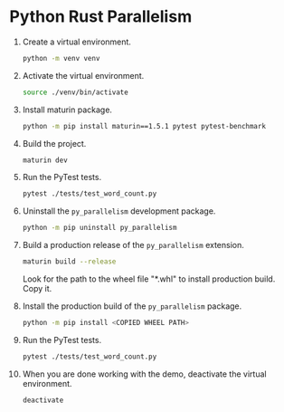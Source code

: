 # Python Rust Parallelism

1. Create a virtual environment.

    ```bash
    python -m venv venv
    ```

1. Activate the virtual environment.

    ```bash
    source ./venv/bin/activate
    ```

1. Install maturin package.

    ```bash
    python -m pip install maturin==1.5.1 pytest pytest-benchmark
    ```

1.  Build the project.

    ```bash
    maturin dev
    ```

1. Run the PyTest tests.

    ```bash
    pytest ./tests/test_word_count.py
    ```

1. Uninstall the `py_parallelism` development package.

    ```bash
    python -m pip uninstall py_parallelism
    ```

1. Build a production release of the `py_parallelism` extension.

    ```bash
    maturin build --release
    ```

    Look for the path to the wheel file "*.whl" to install production build. Copy it.

1. Install the production build of the `py_parallelism` package.

    ```bash
    python -m pip install <COPIED WHEEL PATH>
    ```

1. Run the PyTest tests.

    ```bash
    pytest ./tests/test_word_count.py
    ```

1. When you are done working with the demo, deactivate the virtual environment.

    ```bash
    deactivate
    ```
